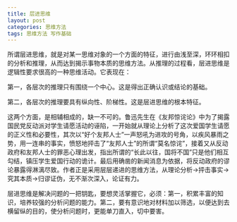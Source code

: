```yaml
---
title: 层进思维
layout: post
categories: 思维方法
tags: 思维方法 写作基础
---
```


所谓层进思维，就是对某一思维对象的一个方面的特征，进行由浅至深，环环相扣的分析和推理，从而达到揭示事物本质的思维方法。从推理的过程看，层进思维是逻辑性要求很高的一种思维活动。它表现在：

第一，各层次的推理只有围绕一个中心。这是得出正确认识或结论的基础。

第二，各层次的推理要具有纵向性、阶梯性。这是层进思维的根本特征。

这两个方面，是相辅相成的，缺一不可的。鲁迅先生在《友邦惊诧论》中为了揭露国民党反动派对学生请愿活动的诬陷，一开始就从理论上分析了这次爱国学生请愿的正义性和必要性，其次以“好个友邦人士”一声怒吼为进攻的号角，以疾风暴雨之势，用一连串的事实，愤怒地抨击了“友邦人士”的所谓“莫名惊诧”，接着又从反动政府和友邦人士的罪恶心理出发，指出所谓的“长此以往，国将不国”只是他们相互勾结，镇压学生爱国行动的诡计。最后用确凿的新闻消息为依据，将反动政府的谬论暴露得淋漓尽致。作者正是采用层层递进的思维方法，从理论分析→抨击事实→究其本质→归谬证伪，无不渐次深入，论证有力。

层进思维是解决问题的一把钥匙，要想灵活掌握它，必须：第一，积累丰富的知识，培养较强的分析问题的能力。第二，要有意识地对材料加以筛选，以便达到去横留纵的目的，使分析问题时，更能单刀直入，切中要害。 